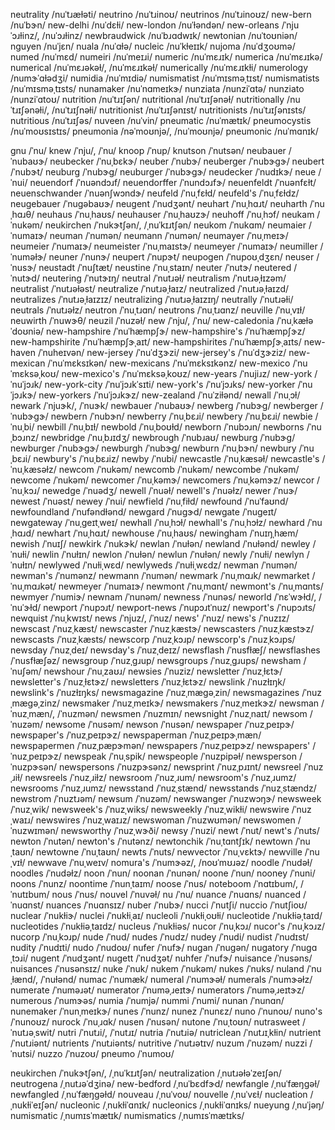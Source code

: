 neutrality	/nuˈtɹæɫəti/
neutrino	/nuˈtɹinoʊ/
neutrinos	/nuˈtɹinoʊz/
new-bern	/nuˈbɝn/
new-delhi	/nuˈdɛɫi/
new-london	/nuˈɫəndən/
new-orleans	/ˈnjuˈɔɹɫinz/, /nuˈɔɹɫinz/
newbraudwick	/nuˈbɹɑdwɪk/
newtonian	/nuˈtoʊniən/
nguyen	/nuˈjɛn/
nuala	/nuˈɑɫə/
nucleic	/nuˈkɫeɪɪk/
nujoma	/nuˈdʒoʊmə/
numed	/nuˈmɛd/
numeiri	/nuˈmeɪɹi/
numeric	/nuˈmɛɹɪk/
numerica	/nuˈmɛɹɪkə/
numerical	/nuˈmɛɹəkəɫ/, /nuˈmɛɹɪkəɫ/
numerically	/nuˈmɛɹɪkɫi/
numerology	/numɝˈɑɫədʒi/
numidia	/nuˈmɪdiə/
numismatist	/nuˈmɪsməˌtɪst/
numismatists	/nuˈmɪsməˌtɪsts/
nunamaker	/nuˈnɑmeɪkɝ/
nunziata	/nunziˈɑtə/
nunziato	/nunziˈɑtoʊ/
nutrition	/nuˈtɹɪʃən/
nutritional	/nuˈtɹɪʃənəɫ/
nutritionally	/nuˈtɹɪʃənəɫi/, /nuˈtɹɪʃnəɫi/
nutritionist	/nuˈtɹɪʃənɪst/
nutritionists	/nuˈtɹɪʃənɪsts/
nutritious	/nuˈtɹɪʃəs/
nuveen	/nuˈvin/
pneumatic	/nuˈmætɪk/
pneumocystis	/nuˈmoʊsɪstɪs/
pneumonia	/nəˈmoʊnjə/, /nuˈmoʊnjə/
pneumonic	/nuˈmɑnɪk/

gnu	/ˈnu/
knew	/ˈnju/, /ˈnu/
knoop	/ˈnup/
knutson	/ˈnutsən/
neubauer	/ˈnubaʊɝ/
neubecker	/ˈnuˌbɛkɝ/
neuber	/ˈnubɝ/
neuberger	/ˈnubɝɡɝ/
neubert	/ˈnubɝt/
neuburg	/ˈnubɝɡ/
neuburger	/ˈnubɝɡɝ/
neudecker	/ˈnudɪkɝ/
neue	/ˈnui/
neuendorf	/ˈnuəndɔɹf/
neuendorffer	/ˈnundɔɹfɝ/
neuenfeldt	/ˈnuənfɛɫt/
neuenschwander	/ˈnuənʃwɔndɝ/
neufeld	/ˈnuˌfɛɫd/
neufeld's	/ˈnuˌfɛɫdz/
neugebauer	/ˈnuɡəbaʊɝ/
neugent	/ˈnudʒənt/
neuhart	/ˈnuˌhɑɹt/
neuharth	/ˈnuˌhɑɹθ/
neuhaus	/ˈnuˌhaʊs/
neuhauser	/ˈnuˌhaʊzɝ/
neuhoff	/ˈnuˌhɔf/
neukam	/ˈnukəm/
neukirchen	/ˈnukɝtʃən/, /ˌnuˈkɪɹtʃən/
neukom	/ˈnukɑm/
neumaier	/ˈnumaɪɝ/
neuman	/ˈnumən/
neumann	/ˈnumən/
neumayer	/ˈnuˌmeɪɝ/
neumeier	/ˈnumaɪɝ/
neumeister	/ˈnuˌmaɪstɝ/
neumeyer	/ˈnumaɪɝ/
neumiller	/ˈnuməɫɝ/
neuner	/ˈnunɝ/
neupert	/ˈnupɝt/
neupogen	/ˈnupoʊˌdʒɛn/
neuser	/ˈnusɝ/
neustadt	/ˈnuʃtæt/
neustine	/ˈnuˌstaɪn/
neuter	/ˈnutɝ/
neutered	/ˈnutɝd/
neutering	/ˈnutɝɪŋ/
neutral	/ˈnutɹəɫ/
neutralism	/ˈnutɹəˌɫɪzəm/
neutralist	/ˈnutɹəɫəst/
neutralize	/ˈnutɹəˌɫaɪz/
neutralized	/ˈnutɹəˌɫaɪzd/
neutralizes	/ˈnutɹəˌɫaɪzɪz/
neutralizing	/ˈnutɹəˌɫaɪzɪŋ/
neutrally	/ˈnutɹəɫi/
neutrals	/ˈnutɹəɫz/
neutron	/ˈnuˌtɹɑn/
neutrons	/ˈnuˌtɹɑnz/
neuville	/ˈnuˌvɪɫ/
neuwirth	/ˈnuwɝθ/
neuzil	/ˈnuzəɫ/
new	/ˈnju/, /ˈnu/
new-caledonia	/ˈnuˌkæɫəˈdoʊniə/
new-hampshire	/ˈnuˈhæmpʃɝ/
new-hampshire's	/ˈnuˈhæmpʃɝz/
new-hampshirite	/ˈnuˈhæmpʃɝˌaɪt/
new-hampshirites	/ˈnuˈhæmpʃɝˌaɪts/
new-haven	/ˈnuheɪvən/
new-jersey	/ˈnuˈdʒɝzi/
new-jersey's	/ˈnuˈdʒɝziz/
new-mexican	/ˈnuˈmɛksɪkən/
new-mexicans	/ˈnuˈmɛksɪkənz/
new-mexico	/ˈnuˈmɛksəˌkoʊ/
new-mexico's	/ˈnuˈmɛksəˌkoʊz/
new-years	/ˈnujiɹz/
new-york	/ˈnuˈjɔɹk/
new-york-city	/ˈnuˈjɔɹkˈsɪti/
new-york's	/ˈnuˈjɔɹks/
new-yorker	/ˈnuˈjɔɹkɝ/
new-yorkers	/ˈnuˈjɔɹkɝz/
new-zealand	/ˈnuˈziɫənd/
newall	/ˈnuˌɔɫ/
newark	/ˈnjuɝk/, /ˈnuɝk/
newbauer	/ˈnubaʊɝ/
newberg	/ˈnubɝɡ/
newberger	/ˈnubɝɡɝ/
newbern	/ˈnubɝn/
newberry	/ˈnuˌbɛɹi/
newbery	/ˈnuˌbɛɹi/
newbie	/ˈnuˌbi/
newbill	/ˈnuˌbɪɫ/
newbold	/ˈnuˌboʊɫd/
newborn	/ˈnubɔɹn/
newborns	/ˈnuˌbɔɹnz/
newbridge	/ˈnuˌbɹɪdʒ/
newbrough	/ˈnubɹaʊ/
newburg	/ˈnubɝɡ/
newburger	/ˈnubɝɡɝ/
newburgh	/ˈnubɝɡ/
newburn	/ˈnuˌbɝn/
newbury	/ˈnuˌbɛɹi/
newbury's	/ˈnuˌbɛɹiz/
newby	/ˈnubi/
newcastle	/ˈnuˌkæsəɫ/
newcastle's	/ˈnuˌkæsəɫz/
newcom	/ˈnukəm/
newcomb	/ˈnukəm/
newcombe	/ˈnukəm/
newcome	/ˈnukəm/
newcomer	/ˈnuˌkəmɝ/
newcomers	/ˈnuˌkəmɝz/
newcor	/ˈnuˌkɔɹ/
newedge	/ˈnuədʒ/
newell	/ˈnuəɫ/
newell's	/ˈnuəɫz/
newer	/ˈnuɝ/
newest	/ˈnuəst/
newey	/ˈnui/
newfield	/ˈnuˌfiɫd/
newfound	/ˈnuˈfaʊnd/
newfoundland	/ˈnufəndɫənd/
newgard	/ˈnuɡɝd/
newgate	/ˈnuɡeɪt/
newgateway	/ˈnuˌɡeɪtˌweɪ/
newhall	/ˈnuˌhɔɫ/
newhall's	/ˈnuˌhɔɫz/
newhard	/ˈnuˌhɑɹd/
newhart	/ˈnuˌhɑɹt/
newhouse	/ˈnuˌhaʊs/
newingham	/ˈnuɪŋˌhæm/
newish	/ˈnuɪʃ/
newkirk	/ˈnukɝk/
newlan	/ˈnuɫən/
newland	/ˈnuɫənd/
newley	/ˈnuɫi/
newlin	/ˈnuɫɪn/
newlon	/ˈnuɫən/
newlun	/ˈnuɫən/
newly	/ˈnuɫi/
newlyn	/ˈnuɫɪn/
newlywed	/ˈnuɫiˌwɛd/
newlyweds	/ˈnuɫiˌwɛdz/
newman	/ˈnumən/
newman's	/ˈnumənz/
newmann	/ˈnumən/
newmark	/ˈnuˌmɑɹk/
newmarket	/ˈnuˌmɑɹkət/
newmeyer	/ˈnumaɪɝ/
newmont	/ˈnuˌmɑnt/
newmont's	/ˈnuˌmɑnts/
newmyer	/ˈnumiɝ/
newnam	/ˈnunəm/
newness	/ˈnunəs/
neworld	/ˈnɛˈwɝɫd/, /ˈnuˈɝɫd/
newport	/ˈnupɔɹt/
newport-news	/ˈnupɔɹtˈnuz/
newport's	/ˈnupɔɹts/
newquist	/ˈnuˌkwɪst/
news	/ˈnjuz/, /ˈnuz/
news'	/ˈnuz/
news's	/ˈnuzɪz/
newscast	/ˈnuzˌkæst/
newscaster	/ˈnuzˌkæstɝ/
newscasters	/ˈnuzˌkæstɝz/
newscasts	/ˈnuzˌkæsts/
newscorp	/ˈnuzˌkɔɹp/
newscorp's	/ˈnuzˌkɔɹps/
newsday	/ˈnuzˌdeɪ/
newsday's	/ˈnuzˌdeɪz/
newsflash	/ˈnusfɫæʃ/
newsflashes	/ˈnusfɫæʃəz/
newsgroup	/ˈnuzˌɡɹup/
newsgroups	/ˈnuzˌɡɹups/
newsham	/ˈnuʃəm/
newshour	/ˈnuˌzaʊɹ/
newsies	/ˈnuziz/
newsletter	/ˈnuzˌɫɛtɝ/
newsletter's	/ˈnuzˌɫɛtɝz/
newsletters	/ˈnuzˌɫɛtɝz/
newslink	/ˈnuzɫɪŋk/
newslink's	/ˈnuzɫɪŋks/
newsmagazine	/ˈnuzˌmæɡəˌzin/
newsmagazines	/ˈnuzˌmæɡəˌzinz/
newsmaker	/ˈnuzˌmeɪkɝ/
newsmakers	/ˈnuzˌmeɪkɝz/
newsman	/ˈnuzˌmæn/, /ˈnuzmən/
newsmen	/ˈnuzmɪn/
newsnight	/ˈnuzˌnaɪt/
newsom	/ˈnuzəm/
newsome	/ˈnusəm/
newson	/ˈnusən/
newspaper	/ˈnuzˌpeɪpɝ/
newspaper's	/ˈnuzˌpeɪpɝz/
newspaperman	/ˈnuzˌpeɪpɝˌmæn/
newspapermen	/ˈnuzˌpæpɝmən/
newspapers	/ˈnuzˌpeɪpɝz/
newspapers'	/ˈnuzˌpeɪpɝz/
newspeak	/ˈnuˌspik/
newspeople	/ˈnuzpipəɫ/
newsperson	/ˈnuzpɝsən/
newspersons	/ˈnuzpɝsənz/
newsprint	/ˈnuzˌpɹɪnt/
newsreel	/ˈnuzˌɹiɫ/
newsreels	/ˈnuzˌɹiɫz/
newsroom	/ˈnuzˌɹum/
newsroom's	/ˈnuzˌɹumz/
newsrooms	/ˈnuzˌɹumz/
newsstand	/ˈnuzˌstænd/
newsstands	/ˈnuzˌstændz/
newstrom	/ˈnuztɹəm/
newsum	/ˈnuzəm/
newswanger	/ˈnuzwɔŋɝ/
newsweek	/ˈnuzˌwik/
newsweek's	/ˈnuzˌwiks/
newsweekly	/ˈnuzˌwikɫi/
newswire	/ˈnuzˌwaɪɹ/
newswires	/ˈnuzˌwaɪɹz/
newswoman	/ˈnuzwʊmən/
newswomen	/ˈnuzwɪmən/
newsworthy	/ˈnuzˌwɝði/
newsy	/ˈnuzi/
newt	/ˈnut/
newt's	/ˈnuts/
newton	/ˈnutən/
newton's	/ˈnutənz/
newtonchik	/ˈnuˌtɑntʃɪk/
newtown	/ˈnuˌtaʊn/
newtowne	/ˈnuˌtaʊn/
newts	/ˈnuts/
newvector	/ˈnuˌvɛktɝ/
newville	/ˈnuˌvɪɫ/
newwave	/ˈnuˌweɪv/
nomura's	/ˈnumɝəz/, /noʊˈmʊɹəz/
noodle	/ˈnudəɫ/
noodles	/ˈnudəɫz/
noon	/ˈnun/
noonan	/ˈnunən/
noone	/ˈnun/
nooney	/ˈnuni/
noons	/ˈnunz/
noontime	/ˈnunˌtaɪm/
noose	/ˈnus/
noteboom	/ˈnɑtɪbum/, /ˈnutɪbum/
nous	/ˈnus/
nouvel	/ˈnuvəɫ/
nu	/ˈnu/
nuance	/ˈnuɑns/
nuanced	/ˈnuɑnst/
nuances	/ˈnuɑnsɪz/
nuber	/ˈnubɝ/
nucci	/ˈnutʃi/
nuccio	/ˈnutʃioʊ/
nuclear	/ˈnukɫiɝ/
nuclei	/ˈnukɫiˌaɪ/
nucleoli	/ˈnukɫiˌoʊɫi/
nucleotide	/ˈnukɫiəˌtaɪd/
nucleotides	/ˈnukɫiəˌtaɪdz/
nucleus	/ˈnukɫiəs/
nucor	/ˈnuˌkɔɹ/
nucor's	/ˈnuˌkɔɹz/
nucorp	/ˈnuˌkɔɹp/
nude	/ˈnud/
nudes	/ˈnudz/
nudey	/ˈnudi/
nudist	/ˈnudɪst/
nudity	/ˈnudɪti/
nudo	/ˈnudoʊ/
nufer	/ˈnufɝ/
nugan	/ˈnuɡən/
nugatory	/ˈnuɡɑˌtɔɹi/
nugent	/ˈnudʒənt/
nugett	/ˈnudʒət/
nuhfer	/ˈnufɝ/
nuisance	/ˈnusəns/
nuisances	/ˈnusənsɪz/
nuke	/ˈnuk/
nukem	/ˈnukəm/
nukes	/ˈnuks/
nuland	/ˈnuˌɫænd/, /ˈnuɫənd/
numac	/ˈnumæk/
numeral	/ˈnumɝəɫ/
numerals	/ˈnumɝəɫz/
numerate	/ˈnuməɹət/
numerator	/ˈnuməˌɹeɪtɝ/
numerators	/ˈnuməˌɹeɪtɝz/
numerous	/ˈnumɝəs/
numia	/ˈnumjə/
nummi	/ˈnumi/
nunan	/ˈnunɑn/
nunemaker	/ˈnunˌmeɪkɝ/
nunes	/ˈnunz/
nunez	/ˈnunɛz/
nuno	/ˈnunoʊ/
nuno's	/ˈnunoʊz/
nurock	/ˈnuˌɹɑk/
nusen	/ˈnusən/
nutone	/ˈnuˌtoʊn/
nutrasweet	/ˈnutɹəˌswit/
nutri	/ˈnutɹi/, /ˈnutɹɪ/
nutria	/ˈnutɹiə/
nutriclean	/ˈnutɹɪˌkɫin/
nutrient	/ˈnutɹiənt/
nutrients	/ˈnutɹiənts/
nutritive	/ˈnutɹətɪv/
nuzum	/ˈnuzəm/
nuzzi	/ˈnutsi/
nuzzo	/ˈnuzoʊ/
pneumo	/ˈnumoʊ/

neukirchen	/ˈnukɝtʃən/, /ˌnuˈkɪɹtʃən/
neutralization	/ˌnutɹəɫəˈzeɪʃən/
neutrogena	/ˌnutɹəˈdʒinə/
new-bedford	/ˌnuˈbɛdfɝd/
newfangle	/ˌnuˈfæŋɡəɫ/
newfangled	/ˌnuˈfæŋɡəɫd/
nouveau	/ˌnuˈvoʊ/
nouvelle	/ˌnuˈvɛɫ/
nucleation	/ˌnukɫiˈeɪʃən/
nucleonic	/ˌnukɫiˈɑnɪk/
nucleonics	/ˌnukɫiˈɑnɪks/
nueyung	/ˌnuˈjəŋ/
numismatic	/ˌnumɪsˈmætɪk/
numismatics	/ˌnumɪsˈmætɪks/

